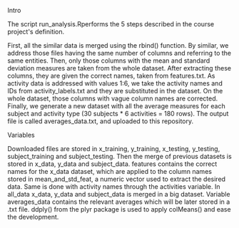 Intro

The script run_analysis.Rperforms the 5 steps described in the course project's definition.

First, all the similar data is merged using the rbind() function. By similar, we address those files having the same number of columns and referring to the same entities.
Then, only those columns with the mean and standard deviation measures are taken from the whole dataset. After extracting these columns, they are given the correct names, taken from features.txt.
As activity data is addressed with values 1:6, we take the activity names and IDs from activity_labels.txt and they are substituted in the dataset.
On the whole dataset, those columns with vague column names are corrected.
Finally, we generate a new dataset with all the average measures for each subject and activity type (30 subjects * 6 activities = 180 rows). The output file is called averages_data.txt, and uploaded to this repository.

Variables

Downloaded files are stored in x_training, y_training, x_testing, y_testing, subject_training and subject_testing.
Then the merge of previous datasets is stored in x_data, y_data and subject_data.
features contains the correct names for the x_data dataset, which are applied to the column names stored in mean_and_std_feat, a numeric vector used to extract the desired data.
Same is done with activity names through the activities variable.
In all_data x_data, y_data and subject_data is merged in a big dataset.
Variable averages_data contains the relevant averages which will be later stored in a .txt file. ddply() from the plyr package is used to apply colMeans() and ease the development.
